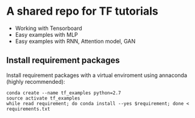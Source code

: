 # A shared repo for TF tutorials
- Working with Tensorboard
- Easy examples with MLP
- Easy examples with RNN, Attention model, GAN
## Install requirement packages

Install requirement packages with a virtual enviroment using annaconda (highly recommended):
```
conda create --name tf_examples python=2.7
source activate tf_examples
while read requirement; do conda install --yes $requirement; done < requirements.txt 
```
